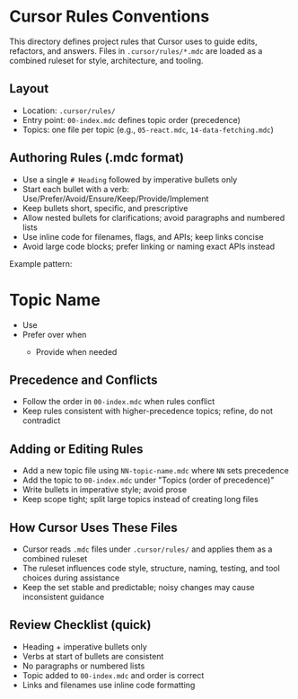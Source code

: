 # Cursor Rules Conventions

This directory defines project rules that Cursor uses to guide edits, refactors, and answers. Files in `.cursor/rules/*.mdc` are loaded as a combined ruleset for style, architecture, and tooling.

## Layout

- Location: `.cursor/rules/`
- Entry point: `00-index.mdc` defines topic order (precedence)
- Topics: one file per topic (e.g., `05-react.mdc`, `14-data-fetching.mdc`)

## Authoring Rules (.mdc format)

- Use a single `# Heading` followed by imperative bullets only
- Start each bullet with a verb: Use/Prefer/Avoid/Ensure/Keep/Provide/Implement
- Keep bullets short, specific, and prescriptive
- Allow nested bullets for clarifications; avoid paragraphs and numbered lists
- Use inline code for filenames, flags, and APIs; keep links concise
- Avoid large code blocks; prefer linking or naming exact APIs instead

Example pattern:

# Topic Name

- Use <concise rule>
- Prefer <alternative> over <baseline> when <condition>
  - Provide <clarification> when needed

## Precedence and Conflicts

- Follow the order in `00-index.mdc` when rules conflict
- Keep rules consistent with higher-precedence topics; refine, do not contradict

## Adding or Editing Rules

- Add a new topic file using `NN-topic-name.mdc` where `NN` sets precedence
- Add the topic to `00-index.mdc` under "Topics (order of precedence)"
- Write bullets in imperative style; avoid prose
- Keep scope tight; split large topics instead of creating long files

## How Cursor Uses These Files

- Cursor reads `.mdc` files under `.cursor/rules/` and applies them as a combined ruleset
- The ruleset influences code style, structure, naming, testing, and tool choices during assistance
- Keep the set stable and predictable; noisy changes may cause inconsistent guidance

## Review Checklist (quick)

- Heading + imperative bullets only
- Verbs at start of bullets are consistent
- No paragraphs or numbered lists
- Topic added to `00-index.mdc` and order is correct
- Links and filenames use inline code formatting
